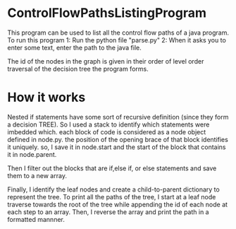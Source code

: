 # ControlFlowPathsListingProgram

This program can be used to list all the control flow paths of a java program.
To run this program
1: Run the python file "parse.py"
2: When it asks you to enter some text, enter the path to the java file.

The id of the nodes in the graph is given in their order of level order traversal of the decision tree the program forms.

# How it works

Nested if statements have some sort of recursive definition (since they form a decision TREE). So I used a stack to identify which statements were imbedded which. each block of code is considered as a node object defined in node.py. the position of the opening brace of that block identifies it uniquely. so, I save it in node.start and the start of the block that contains it in node.parent.

Then I filter out the blocks that are if,else if, or else statements and save them to a new array.

Finally, I identify the leaf nodes and create a child-to-parent dictionary to represent the tree.
To print all the paths of the tree, I start at a leaf node traverse towards the root of the tree while appending the id of each node at each step to an array. Then, I reverse the array and print the path in a formatted mannner. 

